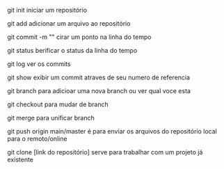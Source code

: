 git init iniciar um repositório

git add adicionar um arquivo ao repositório

git commit -m "" cirar um ponto na linha do tempo

git status berificar o status da linha do tempo

git log ver os commits

git show exibir um commit atraves de seu numero de referencia

git branch para adicioar uma nova branch ou ver qual voce esta

git checkout para mudar de branch

git merge para unificar branch

git push origin main/master é para enviar os arquivos do repositório local para o remoto/online

git clone [link do repositório] serve para trabalhar com um projeto já existente